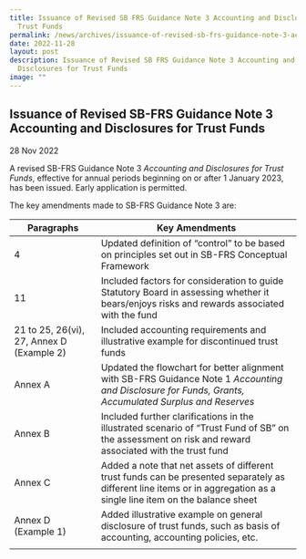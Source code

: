 ```yaml
---
title: Issuance of Revised SB FRS Guidance Note 3 Accounting and Disclosures for
  Trust Funds
permalink: /news/archives/issuance-of-revised-sb-frs-guidance-note-3-accounting-and-disclosures-for-trust-funds/
date: 2022-11-28
layout: post
description: Issuance of Revised SB FRS Guidance Note 3 Accounting and
  Disclosures for Trust Funds
image: ""
---
```


Issuance of Revised SB-FRS Guidance Note 3 Accounting and Disclosures for Trust Funds
-------------------------------------------------------------------------------------

28 Nov 2022

A revised SB-FRS Guidance Note 3 _Accounting and Disclosures for Trust Funds_, effective for annual periods beginning on or after 1 January 2023, has been issued. Early application is permitted.

The key amendments made to SB-FRS Guidance Note 3 are:

| Paragraphs | Key Amendments | 
| -------- | -------- |
| 4    | Updated definition of “control” to be based on principles set out in SB-FRS Conceptual Framework    | 
| 11   | Included factors for consideration to guide Statutory Board in assessing whether it bears/enjoys risks and rewards associated with the fund |
| 21 to 25, 26(vi), 27, Annex D (Example 2) | Included accounting requirements and illustrative example for discontinued trust funds |
| Annex A | Updated the flowchart for better alignment with SB-FRS Guidance Note 1 *Accounting and Disclosure for Funds, Grants, Accumulated Surplus and Reserves* |
| Annex B | Included further clarifications in the illustrated scenario of “Trust Fund of SB” on the assessment on risk and reward associated with the trust fund |
| Annex C | Added a note that net assets of different trust funds can be presented separately as different line items or in aggregation as a single line item on the balance sheet |
| Annex D (Example 1) | Added illustrative example on general disclosure of trust funds, such as basis of accounting, accounting policies, etc. |
|||
